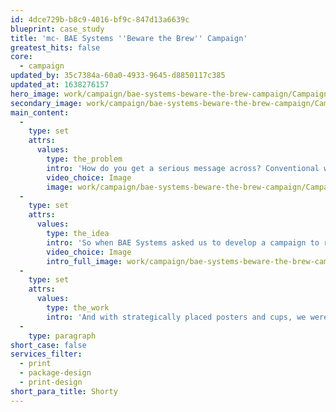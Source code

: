 ```yaml
---
id: 4dce729b-b8c9-4016-bf9c-847d13a6639c
blueprint: case_study
title: 'mc- BAE Systems ''Beware the Brew'' Campaign'
greatest_hits: false
core:
  - campaign
updated_by: 35c7384a-60a0-4933-9645-d8850117c385
updated_at: 1638276157
hero_image: work/campaign/bae-systems-beware-the-brew-campaign/Campaign-2-BAE-Full-Image-1360x768.5.jpg
secondary_image: work/campaign/bae-systems-beware-the-brew-campaign/Campaign-2-BAE-Secondary-Image-896x597.jpg
main_content:
  -
    type: set
    attrs:
      values:
        type: the_problem
        intro: 'How do you get a serious message across? Conventional wisdom says that your message should also be serious. Right? Actually, erm... no. If you want to get attention, you have to pay attention to what people pay attention to, if you catch our drift. That''s usually not boring information, as you''ll know from the last time you ignored the safety demonstration on a plane.'
        video_choice: Image
        image: work/campaign/bae-systems-beware-the-brew-campaign/Campaign-2-BAE-Small-Image-740x416.25-2.jpg
  -
    type: set
    attrs:
      values:
        type: the_idea
        intro: 'So when BAE Systems asked us to develop a campaign to remind people of the dangers in a hot drink, we knew exactly what to do. With its mischievous face and devilish personality staring back at employees ‘Beware of the Brew’ was the perfect way to get our message noticed and talked about.'
        video_choice: Image
        intro_full_image: work/campaign/bae-systems-beware-the-brew-campaign/Campaign-2-BAE-Large-Image-927x522.jpg
  -
    type: set
    attrs:
      values:
        type: the_work
        intro: 'And with strategically placed posters and cups, we were able to make sure the message was heard loud and clear. The lesson here? Sometimes a bit of nonsense actually makes perfect sense.'
  -
    type: paragraph
short_case: false
services_filter:
  - print
  - package-design
  - print-design
short_para_title: Shorty
---
```

